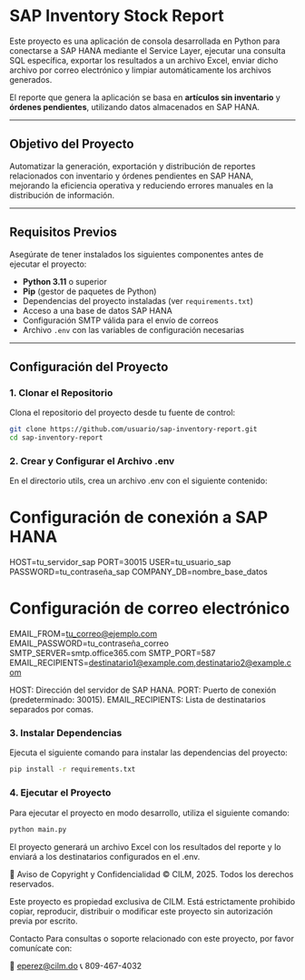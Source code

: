 # SAP Inventory Stock Report

Este proyecto es una aplicación de consola desarrollada en Python para conectarse a SAP HANA mediante el Service Layer, ejecutar una consulta SQL específica, exportar los resultados a un archivo Excel, enviar dicho archivo por correo electrónico y limpiar automáticamente los archivos generados.

El reporte que genera la aplicación se basa en **artículos sin inventario** y **órdenes pendientes**, utilizando datos almacenados en SAP HANA.

---

## **Objetivo del Proyecto**
Automatizar la generación, exportación y distribución de reportes relacionados con inventario y órdenes pendientes en SAP HANA, mejorando la eficiencia operativa y reduciendo errores manuales en la distribución de información.

---

## **Requisitos Previos**
Asegúrate de tener instalados los siguientes componentes antes de ejecutar el proyecto:

- **Python 3.11** o superior
- **Pip** (gestor de paquetes de Python)
- Dependencias del proyecto instaladas (ver `requirements.txt`)
- Acceso a una base de datos SAP HANA
- Configuración SMTP válida para el envío de correos
- Archivo `.env` con las variables de configuración necesarias

---

## **Configuración del Proyecto**

### **1. Clonar el Repositorio**
Clona el repositorio del proyecto desde tu fuente de control:

```bash
git clone https://github.com/usuario/sap-inventory-report.git
cd sap-inventory-report
```

### **2. Crear y Configurar el Archivo .env**
En el directorio utils, crea un archivo .env con el siguiente contenido:

# Configuración de conexión a SAP HANA
HOST=tu_servidor_sap
PORT=30015
USER=tu_usuario_sap
PASSWORD=tu_contraseña_sap
COMPANY_DB=nombre_base_datos

# Configuración de correo electrónico
EMAIL_FROM=tu_correo@ejemplo.com
EMAIL_PASSWORD=tu_contraseña_correo
SMTP_SERVER=smtp.office365.com
SMTP_PORT=587
EMAIL_RECIPIENTS=destinatario1@example.com,destinatario2@example.com

HOST: Dirección del servidor de SAP HANA.
PORT: Puerto de conexión (predeterminado: 30015).
EMAIL_RECIPIENTS: Lista de destinatarios separados por comas.

### **3. Instalar Dependencias**
Ejecuta el siguiente comando para instalar las dependencias del proyecto:

```bash
pip install -r requirements.txt
```

### **4. Ejecutar el Proyecto**
Para ejecutar el proyecto en modo desarrollo, utiliza el siguiente comando:

```bash
python main.py
```

El proyecto generará un archivo Excel con los resultados del reporte y lo enviará a los destinatarios configurados en el .env.



📜 Aviso de Copyright y Confidencialidad
© CILM, 2025. Todos los derechos reservados.

Este proyecto es propiedad exclusiva de CILM. Está estrictamente prohibido copiar, reproducir, distribuir o modificar este proyecto sin autorización previa por escrito.

Contacto
Para consultas o soporte relacionado con este proyecto, por favor comunícate con:

📧 eperez@cilm.do
📞 809-467-4032